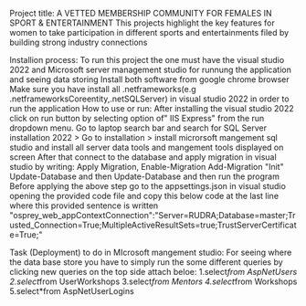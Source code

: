 Project title: A VETTED MEMBERSHIP COMMUNITY FOR FEMALES IN SPORT & ENTERTAINMENT
This projects highlight the key features for women to take participation in different sports and entertainments filed by building strong industry connections

Installion process:
To run this project the one must have the visual studio 2022 and Microsoft server management studio for runnung the application and seeing data storing
Install both software from google chrome browser
Make sure you have install all .netframeworks(e.g .netframeworksCoreentity,.netSQLServer) in visual studio 2022 in order to run the application 
How to use or run:
After installing the visual studio 2022 click on run button by selecting option of" IIS Express" from the run dropdown menu.
Go to laptop search bar and search for SQL Server installation 2022 > Go to installation > install microrsoft mangement sql studio and install all server data tools and mangement tools displayed on screen 
After that connect to the database and apply migration in visual studio by writing:
Apply Migration,
Enable-Migration
Add-Migration "Init"
Update-Database
and then
Update-Database
and then run the program 
Before applying the above step go to the appsettings.json in visual studio opening the provided code file and copy this below code at the last line where this provided sentence is written  "osprey_web_appContextConnection":"Server=RUDRA;Database=master;Trusted_Connection=True;MultipleActiveResultSets=true;TrustServerCertificate=True;"

Task (Deployment) to do in MIcrosoft mangement studio:
For seeing where the data base store you have to simply run the some different queries by clicking new queries on the top side attach beloe:
1.select*from AspNetUsers
2.select*from UserWorkshops
3.select*from Mentors
4.select*from Workshops
5.select*from AspNetUserLogins



 


